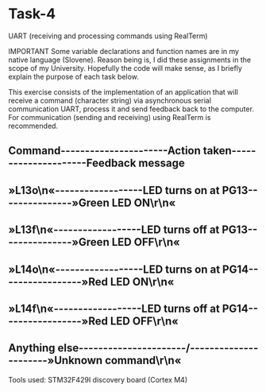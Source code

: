 # Task-4
UART (receiving and processing commands using RealTerm)

IMPORTANT Some variable declarations and function names are in my native language (Slovene). Reason being is, I did these assignments in the scope of my University. Hopefully the code will make sense, as I briefly explain the purpose of each task below.

This exercise consists of the implementation of an application that will receive a command (character string) via asynchronous serial communication UART, process it and send feedback back to the computer. For communication (sending and receiving) using RealTerm is recommended.

Command----------------------Action taken---------------------Feedback message
-------------------------------------------------------------------------------
»L13o\n«------------------LED turns on at PG13---------------»Green LED ON\r\n«
-------------------------------------------------------------------------------
»L13f\n«------------------LED turns off at PG13---------------»Green LED OFF\r\n«
-------------------------------------------------------------------------------
»L14o\n«------------------LED turns on at PG14-----------------»Red LED ON\r\n«
-------------------------------------------------------------------------------
»L14f\n«------------------LED turns off at PG14-----------------»Red LED OFF\r\n«
-------------------------------------------------------------------------------
Anything else----------------------/----------------------»Unknown command\r\n«
-------------------------------------------------------------------------------

Tools used: STM32F429I discovery board (Cortex M4)
